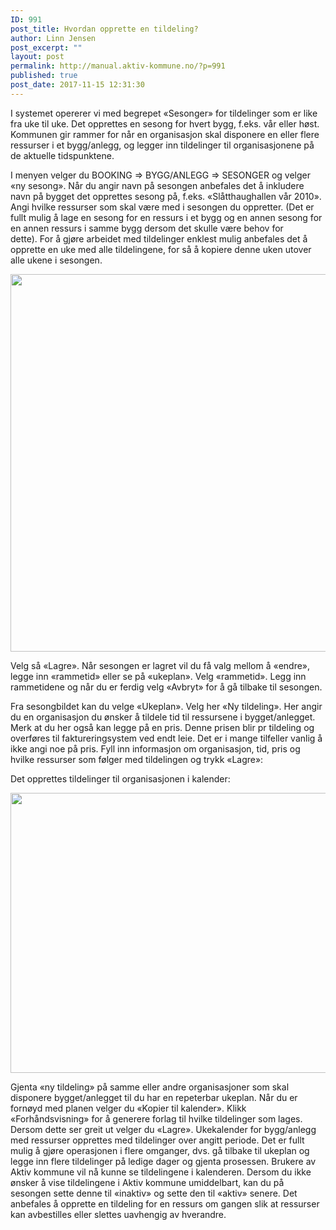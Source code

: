 ```yaml
---
ID: 991
post_title: Hvordan opprette en tildeling?
author: Linn Jensen
post_excerpt: ""
layout: post
permalink: http://manual.aktiv-kommune.no/?p=991
published: true
post_date: 2017-11-15 12:31:30
---
```

I systemet opererer vi med begrepet «Sesonger» for tildelinger som er like fra uke til uke. Det opprettes en sesong for hvert bygg, f.eks. vår eller høst. Kommunen gir rammer for når en organisasjon skal disponere en eller flere ressurser i et bygg/anlegg, og legger inn tildelinger til organisasjonene på de aktuelle tidspunktene.

I menyen velger du BOOKING =&gt; BYGG/ANLEGG =&gt; SESONGER og velger «ny sesong». Når du angir navn på sesongen anbefales det å inkludere navn på bygget det opprettes sesong på, f.eks. «Slåtthaughallen vår 2010». Angi hvilke ressurser som skal være med i sesongen du oppretter. (Det er fullt mulig å lage en sesong for en ressurs i et bygg og en annen sesong for en annen ressurs i samme bygg dersom det skulle være behov for dette). For å gjøre arbeidet med tildelinger enklest mulig anbefales det å opprette en uke med alle tildelingene, for så å kopiere denne uken utover alle ukene i sesongen.

<img class="alignnone wp-image-1112 size-full" src="http://manual.aktiv-kommune.no/wp-content/uploads/2017/11/sesong.png" alt="" width="789" height="604" />

Velg så «Lagre». Når sesongen er lagret vil du få valg mellom å «endre», legge inn «rammetid» eller se på «ukeplan». Velg «rammetid». Legg inn rammetidene og når du er ferdig velg «Avbryt» for å gå tilbake til sesongen.

Fra sesongbildet kan du velge «Ukeplan». Velg her «Ny tildeling». Her angir du en organisasjon du ønsker å tildele tid til ressursene i bygget/anlegget. Merk at du her også kan legge på en pris. Denne prisen blir pr tildeling og overføres til faktureringsystem ved endt leie. Det er i mange tilfeller vanlig å ikke angi noe på pris. Fyll inn informasjon om organisasjon, tid, pris og hvilke ressurser som følger med tildelingen og trykk «Lagre»:

Det opprettes tildelinger til organisasjonen i kalender:

<img class="alignnone wp-image-1113 size-full" src="http://manual.aktiv-kommune.no/wp-content/uploads/2017/11/kalender.png" alt="" width="892" height="448" />

Gjenta «ny tildeling» på samme eller andre organisasjoner som skal disponere bygget/anlegget til du har en repeterbar ukeplan. Når du er fornøyd med planen velger du «Kopier til kalender». Klikk «Forhåndsvisning» for å generere forlag til hvilke tildelinger som lages. Dersom dette ser greit ut velger du «Lagre». Ukekalender for bygg/anlegg med ressurser opprettes med tildelinger over angitt periode. Det er fullt mulig å gjøre operasjonen i flere omganger, dvs. gå tilbake til ukeplan og legge inn flere tildelinger på ledige dager og gjenta prosessen. Brukere av Aktiv kommune vil nå kunne se tildelingene i kalenderen. Dersom du ikke ønsker å vise tildelingene i Aktiv kommune umiddelbart, kan du på sesongen sette denne til «inaktiv» og sette den til «aktiv» senere. Det anbefales å opprette en tildeling for en ressurs om gangen slik at ressurser kan avbestilles eller slettes uavhengig av hverandre.